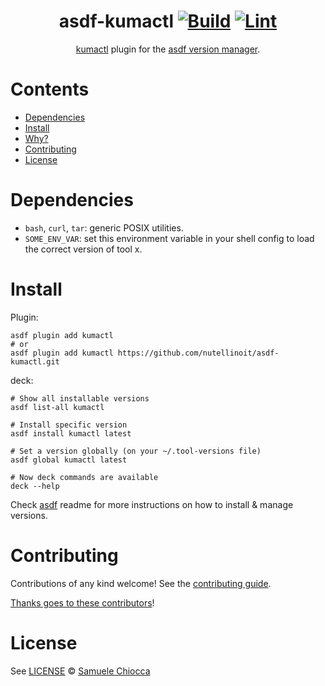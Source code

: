 <div align="center">

# asdf-kumactl [![Build](https://github.com/nutellinoit/asdf-kumactl/actions/workflows/build.yml/badge.svg)](https://github.com/nutellinoit/asdf-deck/actions/workflows/build.yml) [![Lint](https://github.com/nutellinoit/asdf-deck/actions/workflows/lint.yml/badge.svg)](https://github.com/nutellinoit/asdf-deck/actions/workflows/lint.yml)


[kumactl](https://kuma.io) plugin for the [asdf version manager](https://asdf-vm.com).

</div>

# Contents

- [Dependencies](#dependencies)
- [Install](#install)
- [Why?](#why)
- [Contributing](#contributing)
- [License](#license)

# Dependencies

- `bash`, `curl`, `tar`: generic POSIX utilities.
- `SOME_ENV_VAR`: set this environment variable in your shell config to load the correct version of tool x.

# Install

Plugin:

```shell
asdf plugin add kumactl
# or
asdf plugin add kumactl https://github.com/nutellinoit/asdf-kumactl.git
```

deck:

```shell
# Show all installable versions
asdf list-all kumactl

# Install specific version
asdf install kumactl latest

# Set a version globally (on your ~/.tool-versions file)
asdf global kumactl latest

# Now deck commands are available
deck --help
```

Check [asdf](https://github.com/asdf-vm/asdf) readme for more instructions on how to
install & manage versions.

# Contributing

Contributions of any kind welcome! See the [contributing guide](contributing.md).

[Thanks goes to these contributors](https://github.com/nutellinoit/asdf-deck/graphs/contributors)!

# License

See [LICENSE](LICENSE) © [Samuele Chiocca](https://github.com/nutellinoit/)
